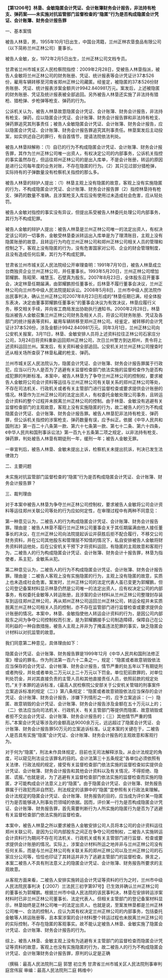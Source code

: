 **【第1206号】林垦、金敏隐匿会计凭证、会计账簿财务会计报告，非法持有枪支、弹药案——未实施对抗监管部门监督检查的“隐匿”行为是否构成隐匿会计凭证、会计账簿、财务会计报告罪**

一、基本案情

被告人林垦，男，1955年10月1日出生，中国台湾籍，兰州正林农垦食品有限公司（以下简称兰州正林公司）董事长。

被告人金敏，女，1972年2月5日出生，兰州正林公司文档专员。

甘肃省兰州市城关区人民检察院指控：2009年2月28日，受被告人林垦指派，被告人金敏将兰州正林公司的财务账册、凭证、统计报表等会计凭证计37本526份，雇用车辆转移至河南省郑州正林公司藏匿。经鉴定，被隐匿的37本526份财务账册、凭证、统计报表涉案金额共计9942.840981万元。案发后，上述被隐匿的财务账册、凭证及统计报表被全部追回。另外被告人林垦还实施了非法持有猎枪、猎枪弹、步枪弹等枪支、弹药的行为。

公诉机关认为，被告人林垦故意隐匿会计凭证、会计账簿、财务会计报告，非法持有枪支、弹药，应以隐匿会计凭证、会计账簿、财务会计报告罪和非法持有枪支、弹药罪追究其刑事责任；被告人金敏隐匿会计凭证、会计账簿、财务会计报告，应以隐匿会计凭证、会计账簿、财务会计报告罪追究其刑事责任。林垦案发后主动投案，如实供述自己的罪行，有自首情节，提请法院依法判处。

被告人林垦辩解称：（1）自已的行为不构成隐匿会计凭证、会计账簿、财务会计报告罪，其作为兰州正林公司唯一出资人，有权决定公司的内部事务，公诉机关指控的事实虽然存在，但运往郑州正林公司的是出入库单，不是会计账册，转运的原因是进行公司每年度的业务对账，不存在隐匿的行为。（2）其只见过部分猎枪弹，实际持有的子弹数量没有检察机关指控的那么多。

被告人林垦的辩护人提出：（1）林垦主观上没有隐匿的故意，客观上没有实施隐匿的行为，不构成隐匿会计凭证、会计账簿、财务会计报告罪（2）指控林垦持有枪支、弹药的数量不准确，且涉案枪支入库后没有使用过未造成社会危害，应从轻处罚。

被告人金敏对指控的事实没有异议，但提出系受被告人林委托处理公司内部事务，其行为不构成犯罪。

被告人金敏的辩护人提出：被告人林垦是兰州正林公司唯一的法定出资人，有权决定该公司的一切事务，金敏受林垦委派转运出入库单是为了理清账目，主观上没有隐匿账册的故意，且转运行为均在兰州正林公司和郑州正林公司相关人员的管理和控制之下，客观上没有隐匿的行为，没有危害国家对公司、企业的财会管理制度，且没有造成任何后果，其行为不构成犯罪。

甘肃省兰州市城关区人民法院经公开审理查明：1991年7月10日，被告人林垦成立台商独资企业兰州正林公司，并任董事长。1993年5月20日，兰州正林公司增加郭耀鹏、陈昭荣、褚慧玉、石壁真为股东。2007年8月23日，全体股东召开董事会，决定林垦任期届满，由郭耀鹏担任董事长，后林垦不履行董事会决议，兰州正林公司向兰州市中级人民法院提起诉讼。2008年5月8日，兰州市中级人民法院作出民事判决，确认兰州正林公司2007年8月23日形成的“林垦任期已满，经全体股东表决，决定由董事郭耀鹏任董事长”的董事会决议为有效决议，林垦应履行义务，移交相关手续，并向省工商局发出协助执行通知书。2000年2月28日，林垦指派被告人金敏召集兰州正林公司财务及相关人员，将该公司财务账册、凭证及各部门的统计报表等资料，雇用车辆转移至郑州正林公司。经鉴定，被转移的会计凭证计37本526份，涉及金额计9942.840981万元。同年3月1日，兰州正林公司向公安机关报案，3月11日，林垦、金敏安排人员将上述资料拉往正林公司石家庄分公司，3月24日将资料重新运回郑州正林公司，次日兰州警方到达郑州，责令将上述资料运回兰州。案发后，有关资料被全部追回。公安机关对兰州正林公司搜查时还从相关场所查获了林垦私藏的枪支、弹药。

兰州市城关区人民法院认为，隐匿会计凭证、会计账簿、财务会计报告罪属于行政犯，应当以行为人是否为了逃避有关监督检查部门依法实施的监督检查作为是否构成犯罪的判断标准。本案中，被告人林垦为了争夺兰州正林公司的控制权，要求被告人金敏将公司会计资料等运往与兰州正林公司有关联关系的郑州正林公司等处，不存在司法机关、行政机关或者有关主管部门进行监督检查或要求提供会计账册的情况。林垦作为兰州正林公司的法定出资人，有权委托金敏处理公司事务，且转运会计资料的整个过程并未脱离兰州正林公司的控制。由于林垦、金敏没有逃避有关监督检查部门的主观故意，客观上没有实施隐匿的行为，故二被告人的行为不构成隐匿会计凭证、会计账簿、财务会计报告罪。被告人林垦犯非法持有枪支、弹药罪，但公诉机关指控的涉案枪支、弹药数量有误，应予纠正。依据《中华人民共和国刑法》第一百二十八条第一款、第六十七条第一款、第七十二条、第六十四条，《中华人民共和国刑事诉讼法》第一百九十五条第二项之规定，以非法持有枪支、弹药罪，判处被告人林垦有期徒刑一年，缓刑一年；被告人金敏无罪。

一审宣判后，被告人林垦、金敏未提出上诉，检察机关未提出抗诉，判决已发生法律效力

二、主要问题

未实施对抗监管部门监督检查的“隐匿”行为是否构成隐匿会计凭证、会计账簿、财务会计报告罪？

三、裁判理由

对于本案中被告人林垦为争夺兰州正林公司控制权，要求被告人金敏将公司会计资料等运往郑州关联公司等处的行为应如何定性，在审理过程中有两种不同意见：

第一种意见认为，二被告人的行为构成隐匿会计凭证、会计账簿、财务会计报告罪。理由是：被告人林垦不履行兰州正林公司董事会关于其任期届满由他人接任董事长的决议，在兰州正林公司向法院提起诉讼并获胜后拒不配合履行，不移交公司财务资料，并在公司其他股东和管理层不知情的情况下，私自安排被告人金敏将财务资料转运他处，后在公安机关干预下才将资料运回，有隐匿的主观故意和客观行为，二被告人的行为构成隐匿会计凭证、会计账簿、财务会计十报告罪，林垦为指使者，系主犯，金敏系从犯。

第二种意见认为，二被告人的行为不构成隐匿会计凭证、会计账簿、财务会计报告罪。理由是：二被告人客观上没有实施隐匿的行为，主观上没有隐匿的故意，实质上也未造成社会危害。案发时，兰州正林公司的法定代表人虽已变更为郭耀鹏，但公司登记备案材料显示林垦仍然是公司唯一的法定出资人，应有权决定公司的内部事务，有权委托金敏等人转运账册，且涉案的会计材料从兰州正林公司整理封存装车到运往郑州正林公司，再从郑州正林公司运回兰州正林公司，转运全程并未实质脱离兰州正林公司相关人员的控制，亦不存在监管部门进行监督检查或要求提供会计账册的情况。本案中，林垦、金敏指使他人转运会计资料的行为，是因公司内部股东之间为争夺公司控制权而引发，是为郭耀鵬接手公司制造障碍，保障自己在公司利益的一种自救措施，被告人主观上并非为了掩盖违法犯罪的事实，缺乏隐匿会计材料以对抗监管的故意。

我们同意第二种意见，具体理由如下：

隐匿会计凭证、会计账簿、财务报告罪是1999年12月《中华人民共和国刑法修正案》增设的罪名，作为刑法第一百六十二条之一，规定：“隐匿或者故意销毁依法应当保存的会计凭证、会计帐簿、财务会计报告，情节严重的处五年以下有期徒刑或者拘役，并处或者单处二万元以上二十万元以下罚金。单位犯前款罪的，对单位判处罚金，并对其直接负责的主管人员和其他直接责任人员，依照前款的规定处罚。”关于本罪的追诉标准，《最高人民检察院公安部关于公安机关管辖的刑事案件立案追诉标准的规定（二）》第八条规定：“隐匿或者故意销毁依法应当保存的会计凭证、会计账簿、财务会计报告，涉嫌下列情形之一的，应予立案追诉：（一）隐匿、故意销毁的会计凭证、会计账簿、财务会计报告涉及金额在五十万元以上的；（二）依法应当向司法机关、行政机关、有关主管部门等提供而隐匿、故意销毁或者拒不交出会计凭证、会计账簿、财务会计报告的；（三）其他情节严重的情形。”本案会计凭证等涉及的金额高达9000余万元，远远超过了隐匿会计凭证、会计账簿、财务会计报告罪50万元的立案追诉标准。认定本案的关键在于，二被告人是否具有实施“隐匿”会计凭证、会计账簿、财务会计报告的主观故意和客观行为。

对于何为“隐匿”，刑法未作具体规定，目前也无司法解释涉及。从会计法规定的角度，可以窥见刑法设立该罪名的目的。会计法第三十五条规定“各单位必须依照有关法律、行政法规的规定，接受有关监督检查部门依法实施的监督检查如实提供会计凭证、会计帐簿、财务会计报告和其他会计资料以及有关情况，不得拒绝、隐匿、谎报。”也就是说，为了逃避有关监督检查部门依法实施的监督检查而实施的隐匿，才可能构成会计法意义上的“隐匿”。由于隐匿会计凭证、会计账簿、财务报告罪属于行政犯而非自然犯，刑法规定的该罪中的“隐匿”宜参照有关行政法来理解。会计法规定的隐匿会计凭证、会计账簿、财务报告的目的，应当成为评价某一隐匿行为是否能够进入刑事处罚领域的依据。因而，评价某一行为是否构成隐匿会计凭证、会计账簿、财务报告罪，首先需要判断行为人所实施的隐匿行为是否为了逃避有关监督检查部门依法实施的监督检查。

本案中，被告人林垦之所以要求被告人金敏安排公司人员将本公司的会计资料运往郑州关联公司，是因为公司内部股东之间正在争夺公司控制权，二被告人实施转运会计资料行为期间不存在司法机关、行政机关或有关主管部门进行监督、检查或要求提供会计账册的情况。实际上，涉案会计材料所运之地并非与兰州正林公司没有任何关系，而是与兰州正林公司有关联关系的郑州正林公司以及兰州正林公司的石家庄分公司等，恰恰也印证了其转运并非为了逃避主管部门的监督检查。换言之，本案二被告人不具有刑法意义上的隐匿会计凭证、会计账簿、财务报告所要求的主观故意。

从客观方面来看，二被告人安排实施转运会计凭证等资料的行为之时，兰州市中级人民法院民事判决【（2007）兰法民三初字第97号】已生效并确认兰州正林公司的董事长为郭耀鹏。根据兰州市中级人民法院的该民事判决，林垦在安排转运涉案材料时已非兰州正林公司董事长、法定代表人。但相关主管部门的登记备案材料显示，林垦始终是正林公司唯一的法定出资人。也就是说，至案发林垦都是兰州正林公司唯一、合法的控制人，应认为其有权决定兰州正林公司的内部事务，包括委托金敏等人转运账册等，且本案涉案的会计材料整个转运过程也未脱离兰州正林公司的实际控制，不存在隐匿的客观事实。故不能认定被告人林垦、金敏实施了隐匿会计凭证、会计账簿、财务会计报告的行为。

综上，被告人林垦、金敏主观上没有为逃避有关主管部门的监督检查而隐匿会计凭证等资料的故意，客观上也没有实施隐匿的行为，故二被告人的行为不构成隐匿会计凭证、会计账簿财务会计报告罪，原判的认定是正确

（撰稿：最高人民法院刑二庭 郭慧 初立秀 甘肃省兰州市城关区人民法院刑事审判庭宫伟宸 审编：最高人民法院刑二庭 韩维中）